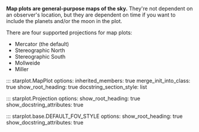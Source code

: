 **Map plots are general-purpose maps of the sky.** They're not dependent on an observer's location, but they are dependent on time if you want to include the planets and/or the moon in the plot.

There are four supported projections for map plots: 

- Mercator (the default)
- Stereographic North
- Stereographic South
- Mollweide
- Miller

::: starplot.MapPlot
    options:
        inherited_members: true
        merge_init_into_class: true
        show_root_heading: true
        docstring_section_style: list
        <!-- separate_signature: true -->

::: starplot.Projection
    options:
        show_root_heading: true
        show_docstring_attributes: true

::: starplot.base.DEFAULT_FOV_STYLE
    options:
        show_root_heading: true
        show_docstring_attributes: true
